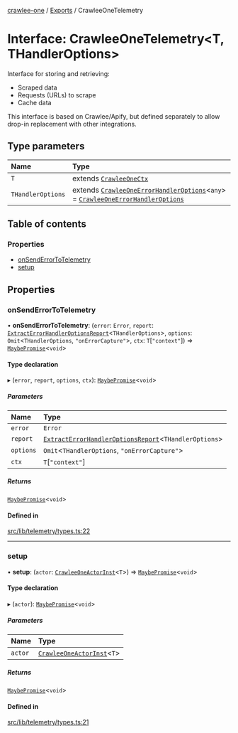 [crawlee-one](../README.md) / [Exports](../modules.md) / CrawleeOneTelemetry

# Interface: CrawleeOneTelemetry<T, THandlerOptions\>

Interface for storing and retrieving:
- Scraped data
- Requests (URLs) to scrape
- Cache data

This interface is based on Crawlee/Apify, but defined separately to allow
drop-in replacement with other integrations.

## Type parameters

| Name | Type |
| :------ | :------ |
| `T` | extends [`CrawleeOneCtx`](CrawleeOneCtx.md) |
| `THandlerOptions` | extends [`CrawleeOneErrorHandlerOptions`](CrawleeOneErrorHandlerOptions.md)<`any`\> = [`CrawleeOneErrorHandlerOptions`](CrawleeOneErrorHandlerOptions.md) |

## Table of contents

### Properties

- [onSendErrorToTelemetry](CrawleeOneTelemetry.md#onsenderrortotelemetry)
- [setup](CrawleeOneTelemetry.md#setup)

## Properties

### onSendErrorToTelemetry

• **onSendErrorToTelemetry**: (`error`: `Error`, `report`: [`ExtractErrorHandlerOptionsReport`](../modules.md#extracterrorhandleroptionsreport)<`THandlerOptions`\>, `options`: `Omit`<`THandlerOptions`, ``"onErrorCapture"``\>, `ctx`: `T`[``"context"``]) => [`MaybePromise`](../modules.md#maybepromise)<`void`\>

#### Type declaration

▸ (`error`, `report`, `options`, `ctx`): [`MaybePromise`](../modules.md#maybepromise)<`void`\>

##### Parameters

| Name | Type |
| :------ | :------ |
| `error` | `Error` |
| `report` | [`ExtractErrorHandlerOptionsReport`](../modules.md#extracterrorhandleroptionsreport)<`THandlerOptions`\> |
| `options` | `Omit`<`THandlerOptions`, ``"onErrorCapture"``\> |
| `ctx` | `T`[``"context"``] |

##### Returns

[`MaybePromise`](../modules.md#maybepromise)<`void`\>

#### Defined in

[src/lib/telemetry/types.ts:22](https://github.com/JuroOravec/crawlee-one/blob/708935c/src/lib/telemetry/types.ts#L22)

___

### setup

• **setup**: (`actor`: [`CrawleeOneActorInst`](CrawleeOneActorInst.md)<`T`\>) => [`MaybePromise`](../modules.md#maybepromise)<`void`\>

#### Type declaration

▸ (`actor`): [`MaybePromise`](../modules.md#maybepromise)<`void`\>

##### Parameters

| Name | Type |
| :------ | :------ |
| `actor` | [`CrawleeOneActorInst`](CrawleeOneActorInst.md)<`T`\> |

##### Returns

[`MaybePromise`](../modules.md#maybepromise)<`void`\>

#### Defined in

[src/lib/telemetry/types.ts:21](https://github.com/JuroOravec/crawlee-one/blob/708935c/src/lib/telemetry/types.ts#L21)
